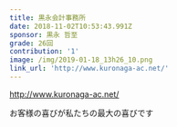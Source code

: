 ```yaml
---
title: 黒永会計事務所
date: 2018-11-02T10:53:43.991Z
sponsor: 黒永 哲至
grade: 26回
contribution: '1'
image: /img/2019-01-18_13h26_10.png
link_url: 'http://www.kuronaga-ac.net/'
---
```

http://www.kuronaga-ac.net/

お客様の喜びが私たちの最大の喜びです
